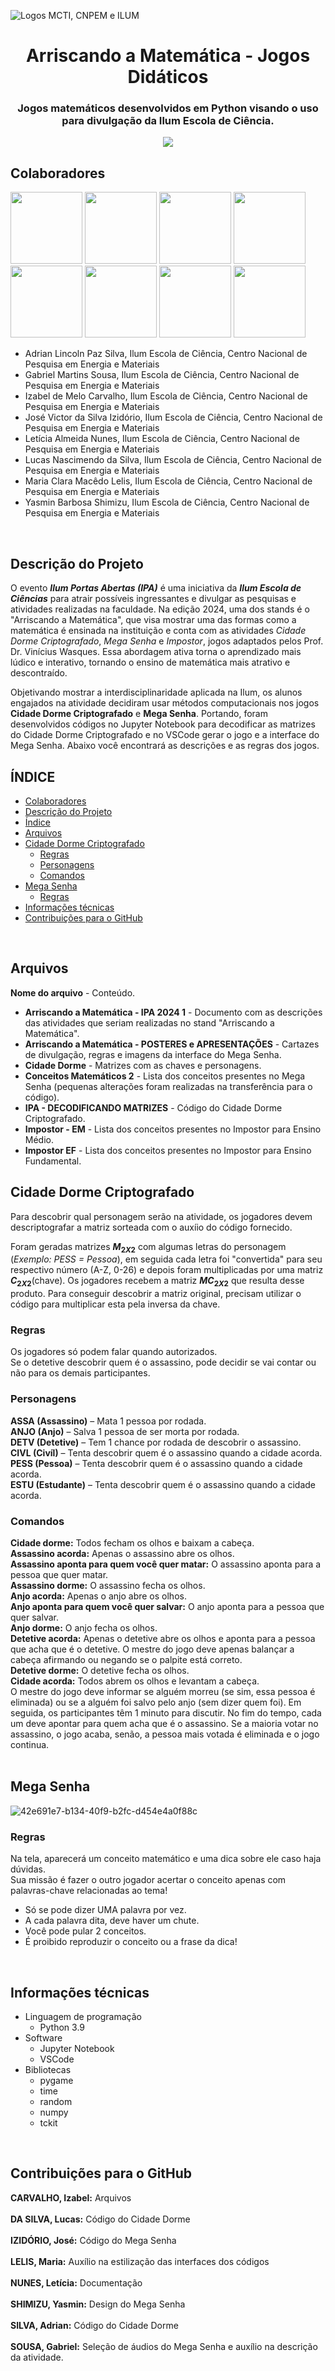 ![Logos MCTI, CNPEM e ILUM](https://github.com/leticiaalmnunes/PCD---Boletim/assets/172425156/93c3eb13-410c-40c0-a412-7096187678a4)
<h1 align='center'> Arriscando a Matemática - Jogos Didáticos </h1>
<h3 align='center'> Jogos matemáticos desenvolvidos em Python visando o uso para divulgação da Ilum Escola de Ciência. </h3>


<p align="center">
<img loading="lazy" src="http://img.shields.io/static/v1?label=STATUS&message=EM%20DESENVOLVIMENTO&color=GREEN&style=for-the-badge"/>
</p>

## Colaboradores
[<img src="https://avatars.githubusercontent.com/u/172424835?v=4" width=115>](https://github.com/adrian24009)
[<img src="https://avatars.githubusercontent.com/u/172425313?v=4" width=115>](https://github.com/GabrielMartinsSousa)
[<img src="https://avatars.githubusercontent.com/u/172425731?v=4" width=115>](https://github.com/IzabelCarvalho)
[<img src="https://avatars.githubusercontent.com/u/97992533?v=4" width=115>](https://github.com/JVictor1604)
[<img src="https://avatars.githubusercontent.com/u/172425156?v=4" width=115>](https://github.com/leticiaalmnunes)
[<img src="https://avatars.githubusercontent.com/u/172425487?v=4" width=115>](https://github.com/lucasnsilva7)
[<img src="https://avatars.githubusercontent.com/u/172424981?v=4" width=115>](https://github.com/ClaraLelis)
[<img src="https://avatars.githubusercontent.com/u/171518829?v=4" width=115>](https://github.com/yasminbshimizu)

* Adrian Lincoln Paz Silva, Ilum Escola de Ciência, Centro Nacional de Pesquisa em Energia e Materiais
* Gabriel Martins Sousa, Ilum Escola de Ciência, Centro Nacional de Pesquisa em Energia e Materiais
* Izabel de Melo Carvalho, Ilum Escola de Ciência, Centro Nacional de Pesquisa em Energia e Materiais
* José Victor da Silva Izidório, Ilum Escola de Ciência, Centro Nacional de Pesquisa em Energia e Materiais
* Letícia Almeida Nunes, Ilum Escola de Ciência, Centro Nacional de Pesquisa em Energia e Materiais
* Lucas Nascimendo da Silva, Ilum Escola de Ciência, Centro Nacional de Pesquisa em Energia e Materiais
* Maria Clara Macêdo Lelis, Ilum Escola de Ciência, Centro Nacional de Pesquisa em Energia e Materiais
* Yasmin Barbosa Shimizu, Ilum Escola de Ciência, Centro Nacional de Pesquisa em Energia e Materiais

<br>

## Descrição do Projeto
O evento <b>*Ilum Portas Abertas (IPA)*</b> é uma iniciativa da <b>*Ilum Escola de Ciências*</b> para atrair possíveis ingressantes e divulgar as pesquisas e atividades realizadas na faculdade. Na edição 2024, uma dos stands é o "Arriscando a Matemática", que visa mostrar uma das formas como a matemática é ensinada na instituição e conta com as atividades *Cidade Dorme Criptografado*, *Mega Senha* e *Impostor*, jogos adaptados pelos Prof. Dr. Vinícius Wasques. Essa abordagem ativa torna o aprendizado mais lúdico e interativo, tornando o ensino de matemática mais atrativo e descontraído. <br>

Objetivando mostrar a interdisciplinaridade aplicada na Ilum, os alunos engajados na atividade decidiram usar métodos computacionais nos jogos **Cidade Dorme Criptografado** e **Mega Senha**. Portando, foram desenvolvidos códigos no Jupyter Notebook para decodificar as matrizes do Cidade Dorme Criptografado e no VSCode gerar o jogo e a interface do Mega Senha. Abaixo você encontrará as descrições e as regras dos jogos. <br>

## ÍNDICE
* [Colaboradores](#colaboradores)
* [Descrição do Projeto](#descrição-do-projeto)
* [Índice](#índice)
* [Arquivos](#arquivos)
* [Cidade Dorme Criptografado](#cidade-dorme-criptografado)
  - [Regras](#regras)
  - [Personagens](#personagens)
  - [Comandos](#comandos)
* [Mega Senha](#mega-senha)
  - [Regras](#regras)
* [Informações técnicas](#informações-técnicas)
* [Contribuições para o GitHub](#contribuições-para-o-github)
<br>

## Arquivos
**Nome do arquivo** - Conteúdo. <br>
*  **Arriscando a Matemática - IPA 2024 1** - Documento com as descrições das atividades que seriam realizadas no stand "Arriscando a Matemática".<br>
*  **Arriscando a Matemática - POSTERES e APRESENTAÇÕES** - Cartazes de divulgação, regras e imagens da interface do Mega Senha.<br>
*  **Cidade Dorme** - Matrizes com as chaves e personagens.<br>
*  **Conceitos Matemáticos 2** - Lista dos conceitos presentes no Mega Senha (pequenas alterações foram realizadas na transferência para o código).<br>
*  **IPA - DECODIFICANDO MATRIZES** - Código do Cidade Dorme Criptografado.<br>
*  **Impostor - EM** - Lista dos conceitos presentes no Impostor para Ensino Médio.<br>
*  **Impostor EF** - Lista dos conceitos presentes no Impostor para Ensino Fundamental.<br>

## Cidade Dorme Criptografado
Para descobrir qual personagem serão na atividade, os jogadores devem descriptografar a matriz sorteada com o auxíio do código fornecido.

Foram geradas matrizes **$M_{2X2}$** com algumas letras do personagem (*Exemplo: PESS = Pessoa*), em seguida cada letra foi "convertida" para seu respectivo número (A-Z, 0-26) e depois foram multiplicadas por uma matriz **$C_{2X2}$**(chave). Os jogadores recebem a matriz **$MC_{2X2}$** que resulta desse produto. Para conseguir descobrir a matriz original, precisam utilizar o código para multiplicar esta pela inversa da chave.

### Regras
Os jogadores só podem falar quando autorizados. <br>
Se o detetive descobrir quem é o assassino, pode decidir se vai contar ou não para os demais participantes.

### Personagens
**ASSA (Assassino)** – Mata 1 pessoa por rodada. <br>
**ANJO (Anjo)** – Salva 1 pessoa de ser morta por rodada.<br>
**DETV (Detetive)** – Tem 1 chance por rodada de descobrir o assassino.<br>
**CIVL (Civíl)** – Tenta descobrir quem é o assassino quando a cidade acorda.<br>
**PESS (Pessoa)** – Tenta descobrir quem é o assassino quando a cidade acorda.<br>
**ESTU (Estudante)** – Tenta descobrir quem é o assassino quando a cidade acorda.<br>

### Comandos
**Cidade dorme:** Todos fecham os olhos e baixam a cabeça.<br>
**Assassino acorda:** Apenas o assassino abre os olhos.<br>
**Assassino aponta para quem você quer matar:** O assassino aponta para a pessoa que quer matar.<br>
**Assassino dorme:** O assassino fecha os olhos.<br>
**Anjo acorda:** Apenas o anjo abre os olhos.<br>
**Anjo aponta para quem você quer salvar:** O anjo aponta para a pessoa que quer salvar.<br>
**Anjo dorme:** O anjo fecha os olhos.<br>
**Detetive acorda:** Apenas o detetive abre os olhos e aponta para a pessoa que acha que é o detetive. O mestre do jogo deve apenas balançar a cabeça afirmando ou negando se o palpite está correto.<br>
**Detetive dorme:** O detetive fecha os olhos.<br>
**Cidade acorda:** Todos abrem os olhos e levantam a cabeça.<br>
O mestre do jogo deve informar se alguém morreu (se sim, essa pessoa é eliminada) ou se a alguém foi salvo pelo anjo (sem dizer quem foi). Em seguida, os participantes têm 1 minuto para discutir. No fim do tempo, cada um deve apontar para quem acha que é o assassino. Se a maioria votar no assassino, o jogo acaba, senão, a pessoa mais votada é eliminada e o jogo continua. <br>
<br>

## Mega Senha
![42e691e7-b134-40f9-b2fc-d454e4a0f88c](https://github.com/user-attachments/assets/dad859d8-b30b-40a7-a489-587ec27dadb6)

### Regras
Na tela, aparecerá um conceito matemático e uma dica sobre ele caso haja dúvidas. <br>
Sua missão é fazer o outro jogador acertar o conceito apenas com palavras-chave relacionadas ao tema!

* Só se pode dizer UMA palavra por vez.
* A cada palavra dita, deve haver um chute.
* Você pode pular 2 conceitos.
* É proibido reproduzir o conceito ou a frase da dica!

<br>

## Informações técnicas
* Linguagem de programação
  - Python 3.9
* Software
  - Jupyter Notebook
  - VSCode
* Bibliotecas
  - pygame
  - time
  - random
  - numpy
  - tckit
<br>

## Contribuições para o GitHub
**CARVALHO, Izabel:** Arquivos
<br><br>
**DA SILVA, Lucas:** Código do Cidade Dorme
<br><br>
**IZIDÓRIO, José:** Código do Mega Senha
<br><br>
**LELIS, Maria:** Auxílio na estilização das interfaces dos códigos
<br><br>
**NUNES, Letícia:** Documentação
<br><br>
**SHIMIZU, Yasmin:** Design do Mega Senha
<br><br>
**SILVA, Adrian:** Código do Cidade Dorme
<br><br>
**SOUSA, Gabriel:** Seleção de áudios do Mega Senha e auxílio na descrição da atividade.
<br><br>
